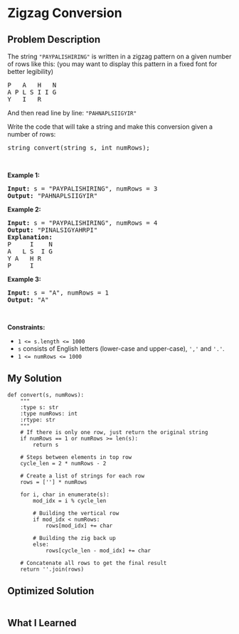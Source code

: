 # Zigzag Conversion

## Problem Description
<p>The string <code>&quot;PAYPALISHIRING&quot;</code> is written in a zigzag pattern on a given number of rows like this: (you may want to display this pattern in a fixed font for better legibility)</p>

<pre>
P   A   H   N
A P L S I I G
Y   I   R
</pre>

<p>And then read line by line: <code>&quot;PAHNAPLSIIGYIR&quot;</code></p>

<p>Write the code that will take a string and make this conversion given a number of rows:</p>

<pre>
string convert(string s, int numRows);
</pre>

<p>&nbsp;</p>
<p><strong class="example">Example 1:</strong></p>

<pre>
<strong>Input:</strong> s = &quot;PAYPALISHIRING&quot;, numRows = 3
<strong>Output:</strong> &quot;PAHNAPLSIIGYIR&quot;
</pre>

<p><strong class="example">Example 2:</strong></p>

<pre>
<strong>Input:</strong> s = &quot;PAYPALISHIRING&quot;, numRows = 4
<strong>Output:</strong> &quot;PINALSIGYAHRPI&quot;
<strong>Explanation:</strong>
P     I    N
A   L S  I G
Y A   H R
P     I
</pre>

<p><strong class="example">Example 3:</strong></p>

<pre>
<strong>Input:</strong> s = &quot;A&quot;, numRows = 1
<strong>Output:</strong> &quot;A&quot;
</pre>

<p>&nbsp;</p>
<p><strong>Constraints:</strong></p>

<ul>
	<li><code>1 &lt;= s.length &lt;= 1000</code></li>
	<li><code>s</code> consists of English letters (lower-case and upper-case), <code>&#39;,&#39;</code> and <code>&#39;.&#39;</code>.</li>
	<li><code>1 &lt;= numRows &lt;= 1000</code></li>
</ul>


## My Solution
```
def convert(s, numRows):
    """
    :type s: str
    :type numRows: int
    :rtype: str
    """
    # If there is only one row, just return the original string
    if numRows == 1 or numRows >= len(s):
        return s
    
    # Steps between elements in top row
    cycle_len = 2 * numRows - 2
    
    # Create a list of strings for each row
    rows = [''] * numRows
    
    for i, char in enumerate(s):
        mod_idx = i % cycle_len

        # Building the vertical row
        if mod_idx < numRows:
            rows[mod_idx] += char
        
        # Building the zig back up
        else:
            rows[cycle_len - mod_idx] += char
    
    # Concatenate all rows to get the final result
    return ''.join(rows)
```

## Optimized Solution
```
```

## What I Learned

